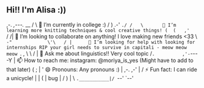 ## Hi!! I'm Alisa :))

<!--
**ronzies/ronzies** is a ✨ _special_ ✨ repository because its `README.md` (this file) appears on your GitHub profile.

Here are some ideas to get you started:

- 🔭 I’m currently working on cool things! :)
- 🌱 I’m currently learning more knitting techniques & cool creative things 
- 👯 I’m looking to collaborate on anything! I love making new friends <33
- 🤔 I’m looking for help with looking for internships RIP your girl needs to survive in capitali - meow meow meow
- 💬 Ask me about linguistics!! Very cool topic
- 📫 How to reach me: instagram: @moriya_is_yes (Might have to add to that later)
- 😄 Pronouns: Any pronouns :)
- ⚡ Fun fact: I can ride a unicycle!

--> 
  ,-.       _,---._ __  / \        🔭 I’m currently in college :) 
 /  )    .-'       `./ /   \       🌱 I’m learning more knitting techniques & cool creative things!
(  (   ,'            `/    /|      👯 I’m looking to collaborate on anything! I love making new friends <33
 \  `-"             \'\   / |      🤔 I’m looking for help with looking for internships RIP your girl needs to survive in capitali - meow meow meow
  `.              ,  \ \ /  |      💬 Ask me about linguistics!! Very cool topic
   /`.          ,'-`----Y   |      📫 How to reach me: instagram: @moriya_is_yes (Might have to add to that later)
  (            ;        |   '      😄 Pronouns: Any pronouns :)
  |  ,-.    ,-'         |  /       ⚡ Fun fact: I can ride a unicycle!
  |  | (   |        bug | /
  )  |  \  `.___________|/
  `--'   `--'
